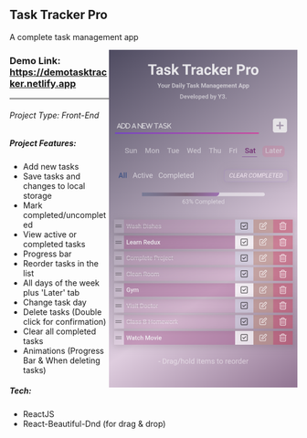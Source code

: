 ## Task Tracker Pro
A complete task management app

<img src="https://github.com/younis3/task-tracker/blob/main/images/appDemo1.png" width=330 align=right>

### Demo Link: https://demotasktracker.netlify.app

---

###### Project Type: Front-End

##### Project Features:

- Add new tasks
- Save tasks and changes to local storage
- Mark completed/uncompleted
- View active or completed tasks
- Progress bar
- Reorder tasks in the list
- All days of the week plus 'Later' tab
- Change task day
- Delete tasks (Double click for confirmation)
- Clear all completed tasks
- Animations (Progress Bar & When deleting tasks)

##### Tech:

- ReactJS
- React-Beautiful-Dnd (for drag & drop)
